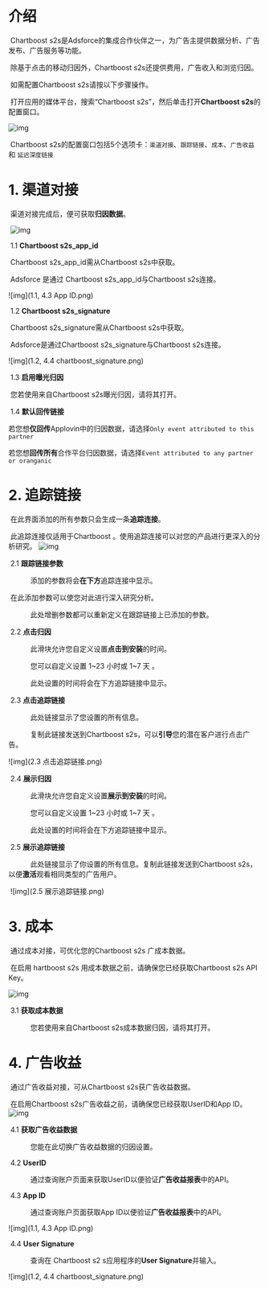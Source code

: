 # 介绍

​     Chartboost s2s是Adsforce的集成合作伙伴之一，为广告主提供数据分析、广告发布、广告服务等功能。

​     除基于点击的移动归因外，Chartboost s2s还提供费用，广告收入和浏览归因。

​     如需配置Chartboost s2s请按以下步骤操作。

​     打开应用的媒体平台，搜索“Chartboost s2s”，然后单击打开**Chartboost s2s**的配置窗口。     

![img](Chartboost1.png) 

​     Chartboost s2s的配置窗口包括5个选项卡：`渠道对接`、`跟踪链接`、`成本`、`广告收益` 和 `延迟深度链接`      

# 1. **渠道对接**

​          渠道对接完成后，便可获取**归因数据**。     

​     ![img](Chartboost2.png) 

​     1.1 **Chartboost s2s_app_id**

​           Chartboost s2s_app_id需从Chartboost s2s中获取。

​           Adsforce 是通过 Chartboost s2s_app_id与Chartboost s2s连接。  

![img](1.1, 4.3 App ID.png)

​     1.2 **Chartboost s2s_signature**

​           Chartboost s2s_signature需从Chartboost s2s中获取。

​           Adsforce是通过Chartboost s2s_signature与Chartboost s2s连接。  

![img](1.2, 4.4 chartboost_signature.png)

​     1.3 **启用曝光归因**

​            您若使用来自Chartboost s2s曝光归因，请将其打开。

​     1.4 **默认回传链接**

​     若您想**仅回传**Applovin中的归因数据，请选择`Only event attributed to this partner`

​     若您想**回传所有**合作平台归因数据，请选择`Event attributed to any partner or oranganic`


# 2. **追踪链接**

​     在此界面添加的所有参数只会生成一条**追踪连接**。

​     此追踪连接仅适用于Chartboost 。使用追踪连接可以对您的产品进行更深入的分析研究。     ![img](Chartboost3.png) 

​     2.1 **跟踪链接参数**

        添加的参数将会**在下方**追踪连接中显示。

​        在此添加参数可以使您对此进行深入研究分析。

        此处增删参数都可以重新定义在跟踪链接上已添加的参数。

​     2.2 **点击归因**

        此滑块允许您自定义设置**点击到安装**的时间。

        您可以自定义设置 1~23 小时或 1~7 天 。

        此处设置的时间将会在下方追踪链接中显示。

​     2.3 **点击追踪链接**

        此处链接显示了您设置的所有信息。

        复制此链接发送到Chartboost s2s，可以**引导**您的潜在客户进行点击广告。

![img](2.3 点击追踪链接.png)

 

​     2.4 **展示归因**

        此滑块允许您自定义设置**展示到安装**的时间。

        您可以自定义设置 1~23 小时或 1~7 天 。

        此处设置的时间将会在下方追踪链接中显示。

​      2.5 **展示追踪链接**

        此处链接显示了你设置的所有信息。复制此链接发送到Chartboost s2s，以便**激活**观看相同类型的广告用户。

​                                                                      ![img](2.5 展示追踪链接.png) 

 

# 3. **成本**

​     通过成本对接，可优化您的Chartboost s2s 广成本数据。

​     在启用 hartboost s2s 用成本数据之前，请确保您已经获取Chartboost s2s API Key。 

 ![img](Chartboost4.png) 

​     3.1 **获取成本数据**

        您若使用来自Chartboost s2s成本数据归因，请将其打开。

# 4. **广告收益**

​     通过广告收益对接，可从Chartboost s2s获广告收益数据。

​     在启用Chartboost s2s广告收益之前，请确保您已经获取UserID和App ID。   ![img](Chartboost5.png) 

​     4.1 **获取广告收益数据**

        您能在此切换广告收益数据的归因设置。

​     4.2 **UserID**

        通过查询账户页面来获取UserID以便验证**广告收益报表**中的API。   

​     4.3 **App ID**

        通过查询账户页面获取App ID以便验证**广告收益报表**中的API。

![img](1.1, 4.3 App ID.png)

​     4.4 **User Signature**

        查询在 Chartboost s2 s应用程序的**User Signature**并输入。

![img](1.2, 4.4 chartboost_signature.png)

